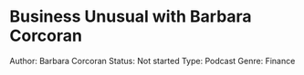 # Business Unusual with Barbara Corcoran

Author: Barbara Corcoran
Status: Not started
Type: Podcast
Genre: Finance
